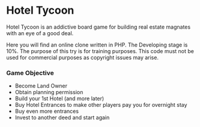# Hotel Tycoon

Hotel Tycoon is an addictive board game for building real estate magnates with
an eye of a good deal.

Here you will find an online clone written in PHP. The Developing stage is 10%.
The purpose of this try is for training purposes. This code must not be used for
commercial purposes as copyright issues  may arise.

### Game Objective

* Become Land Owner
* Obtain planning permission
* Build your 1st Hotel (and more later)
* Buy Hotel Entrances to make other players pay you for overnight stay
* Buy even more entrances
* Invest to another deed and start again
